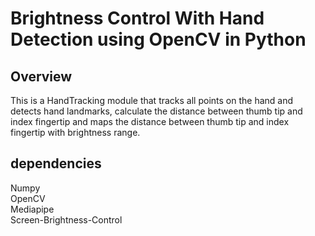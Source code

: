 # Brightness Control With Hand Detection using OpenCV in Python
## Overview
This is a HandTracking module that tracks all points on the hand and detects hand landmarks, 
calculate the distance between thumb tip and index fingertip and maps the distance between 
thumb tip and index fingertip with brightness range.

## dependencies
Numpy <br>
OpenCV <br>
Mediapipe <br>
Screen-Brightness-Control

